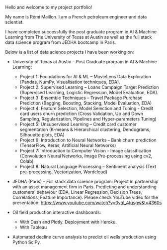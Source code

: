 Hello and welcome to my project portfolio!

My name is Rémi Maillon. I am a French petroleum engineer and data scientist.

I have completed successfully the post graduate program in AI & Machine Learning from The University of Texas at Austin as well as the full stack data science program from JEDHA bootcamp in Paris.

Below is a list of data science projects I have been working on:

* University of Texas at Austin – Post Graduate program in AI & Machine Learning:
  - Project 1: Foundations for AI & ML – MovieLens Data Exploration (Pandas, NumPy, Visualisation techniques, EDA).
  - Project 2: Supervised Learning – Loans Campaign Target Prediction (Supervised Learning, Logistic Regression, Model Evaluation, EDA).
  - Project 3: Ensemble Techniques – Travel Package Purchase Prediction (Bagging, Boosting, Stacking, Model Evaluation, EDA)
  - Project 4: Feature Selection, Model Selection and Tuning - Credit card users churn prediction (Cross Validation, Up and Down Sampling, Regularization, Pipelines and Hyper-parameters Tuning)
  - Project 5: Unsupervised Learning – Credit card customer segmentation (K-means & Hierarchical clustering, Dendograms, Silhouette plots, EDA)
  - Project 6: Introduction to Neural Networks – Bank churn prediction (TensorFlow, Keras, Artificial Neural Networks)
  - Project 7: Introduction to Computer Vision – Image classification (Convolution Neural Networks, Image Pre-processing using cv2, Colab)
  - Project 8: Natural Language Processing – Sentiment analysis (Text pre-processing, Vectorization, Wordcloud)

* JEDHA (Paris) – Full stack data science program: Project in partnership with an asset management firm in Paris. Predicting and understanding customers’ behaviour (EDA, Linear Regression, Decision Trees, Correlations, Feature Importance).
Please check YouTube video for the presentation: https://www.youtube.com/watch?v=0vqI_4tqsgw&t=4360s

* Oil field production interactive dashboards: 
  - With Dash and Plotly. Deployment with Heroku.
  - With Tableau
 
* Automated decline curve analysis to predict oil wells production using Python SciPy.

